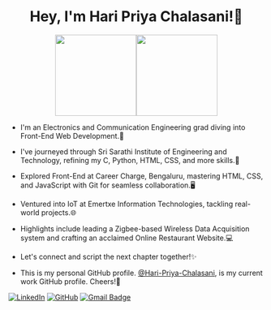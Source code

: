<h1 align="center">Hey, I'm Hari Priya Chalasani!👋</h1> 

<p align="center"><img src="https://octodex.github.com/images/femalecodertocat.png" height="160px" width="160px"><img src="https://octodex.github.com/images/daftpunktocat-thomas.gif" height="160px" width="160px"> </p>

- I'm an Electronics and Communication Engineering grad diving into Front-End Web Development.🎯

- I've journeyed through Sri Sarathi Institute of Engineering and Technology, refining my C, Python, HTML, CSS, and more skills.🚀

- Explored Front-End at Career Charge, Bengaluru, mastering HTML, CSS, and JavaScript with Git for seamless collaboration.🖥️  

- Ventured into IoT at Emertxe Information Technologies, tackling real-world projects.🌐 

- Highlights include leading a Zigbee-based Wireless Data Acquisition system and crafting an acclaimed Online Restaurant Website.💻 

- Let's connect and script the next chapter together!✨

- This is my personal GitHub profile.  [@Hari-Priya-Chalasani](https://github.com/Hari-Priya-Chalasani), is my current work GitHub profile. Cheers!🤝


[![LinkedIn](https://img.shields.io/badge/LinkedIn-Hari%20Priya%20Chalasani-blue?style=flat-square&logo=linkedin)](https://www.linkedin.com/in/hari-priya-chalasani/)
[![GitHub](https://img.shields.io/badge/GitHub-Hari%20Priya%20Chalasani-lightgrey?style=flat-square&logo=github)](https://github.com/Hari-Priya-Chalasani)
[![Gmail Badge](https://img.shields.io/badge/-priyachalasani1@gmail.com-c14438?style=flat-square&logo=Gmail&logoColor=white&link=mailto:priyachalasani1@gmail.com)](mailto:priyachalasani1@gmail.com)
